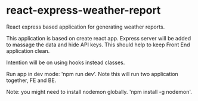# react-express-weather-report
React express based application for generating weather reports.

This application is based on create react app. Express server will be added to massage the data and hide API keys. This should help to keep Front End application clean. 

Intention will be on using hooks instead classes. 

Run app in dev mode: 'npm run dev'. Note this will run two application together, FE and BE. 

Note: you might need to install nodemon globally. 'npm install -g nodemon'.
